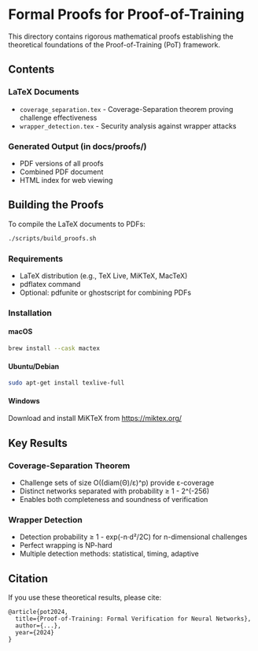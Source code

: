 # Formal Proofs for Proof-of-Training

This directory contains rigorous mathematical proofs establishing the theoretical foundations of the Proof-of-Training (PoT) framework.

## Contents

### LaTeX Documents
- `coverage_separation.tex` - Coverage-Separation theorem proving challenge effectiveness
- `wrapper_detection.tex` - Security analysis against wrapper attacks

### Generated Output (in docs/proofs/)
- PDF versions of all proofs
- Combined PDF document
- HTML index for web viewing

## Building the Proofs

To compile the LaTeX documents to PDFs:

```bash
./scripts/build_proofs.sh
```

### Requirements
- LaTeX distribution (e.g., TeX Live, MiKTeX, MacTeX)
- pdflatex command
- Optional: pdfunite or ghostscript for combining PDFs

### Installation

#### macOS
```bash
brew install --cask mactex
```

#### Ubuntu/Debian
```bash
sudo apt-get install texlive-full
```

#### Windows
Download and install MiKTeX from https://miktex.org/

## Key Results

### Coverage-Separation Theorem
- Challenge sets of size O((diam(Θ)/ε)^p) provide ε-coverage
- Distinct networks separated with probability ≥ 1 - 2^(-256)
- Enables both completeness and soundness of verification

### Wrapper Detection
- Detection probability ≥ 1 - exp(-n·d²/2C) for n-dimensional challenges
- Perfect wrapping is NP-hard
- Multiple detection methods: statistical, timing, adaptive

## Citation

If you use these theoretical results, please cite:
```
@article{pot2024,
  title={Proof-of-Training: Formal Verification for Neural Networks},
  author={...},
  year={2024}
}
```
